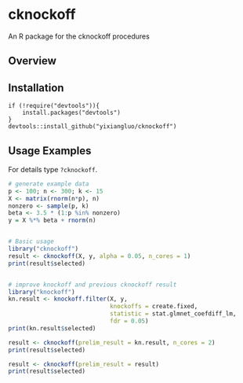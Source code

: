 # cknockoff

An R package for the cknockoff procedures


## Overview



## Installation

```
if (!require("devtools")){
    install.packages("devtools")
}
devtools::install_github("yixiangluo/cknockoff")
```

## Usage Examples

For details type `?cknockoff`.

``` r
# generate example data
p <- 100; n <- 300; k <- 15
X <- matrix(rnorm(n*p), n)
nonzero <- sample(p, k)
beta <- 3.5 * (1:p %in% nonzero)
y = X %*% beta + rnorm(n)


# Basic usage
library("cknockoff")
result <- cknockoff(X, y, alpha = 0.05, n_cores = 1)
print(result$selected)


# improve knockoff and previous cknockoff result
library("knockoff")
kn.result <- knockoff.filter(X, y,
                             knockoffs = create.fixed,
                             statistic = stat.glmnet_coefdiff_lm,
                             fdr = 0.05)
print(kn.result$selected)

result <- cknockoff(prelim_result = kn.result, n_cores = 2)
print(result$selected)

result <- cknockoff(prelim_result = result)
print(result$selected)
```
